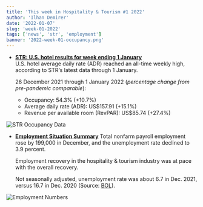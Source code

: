 ```yaml
---
title: 'This week in Hospitality & Tourism #1 2022'
author: 'Ilhan Demirer'
date: '2022-01-07'
slug: 'week-01-2022'
tags: ['news', 'str', 'employment']
banner: '2022-week-01-occupancy.png'
---
```


- **[STR: U.S. hotel results for week ending 1 January](https://str.com/press-release/str-us-hotel-results-week-ending-1-january)**  
  U.S. hotel average daily rate (ADR) reached an all-time weekly high, according to STR‘s latest data through 1 January.

  26 December 2021 through 1 January 2022 (_percentage change from pre-pandemic comparable_):

  - Occupancy: 54.3% (+10.7%)
  - Average daily rate (ADR): US$157.91 (+15.1%)
  - Revenue per available room (RevPAR): US$85.74 (+27.4%)

![STR Occupancy Data](/images/blogimages/2022-week-01-occupancy.png)

- **[Employment Situation Summary](https://www.bls.gov/news.release/empsit.nr0.htm)**
  Total nonfarm payroll employment rose by 199,000 in December, and the unemployment rate declined to 3.9 percent.

  Employment recovery in the hospitality & tourism industry was at pace with the overall recovery.

  Not seasonally adjusted, unemployment rate was about 6.7 in Dec. 2021, versus 16.7 in Dec. 2020 (Source: [BOL](https://www.bls.gov/news.release/empsit.t14.htm)).

![Employment Numbers](/images/blogimages/2022-week-01-employment.png)
